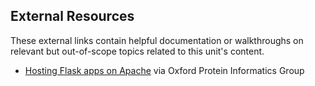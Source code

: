 ## External Resources

These external links contain helpful documentation or walkthroughs on relevant but out-of-scope topics related to this unit's content.

* [Hosting Flask apps on Apache](https://www.blopig.com/blog/2021/05/hosting-multiple-flask-apps-using-apache-mod_wsgi/) via Oxford Protein Informatics Group
